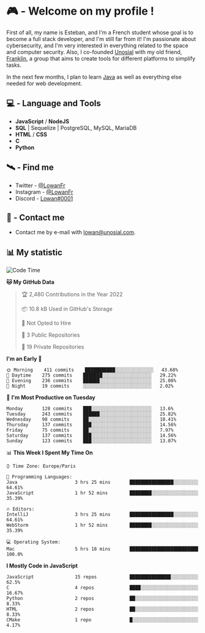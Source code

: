 # 🎮 - Welcome on my profile !
First of all, my name is Esteban, and I'm a French student whose goal is to become a full stack developer, and I'm still far from it!
I'm passionate about cybersecurity, and I'm very interested in everything related to the space and computer security.
Also, I co-founded [Unosial](https://github.com/Unosial) with my old friend, [Franklin](https://github.com/AbaFranklin/), a group that aims to create tools for different platforms to simplify tasks. 

In the next few months, I plan to learn [Java](https://www.java.com/) as well as everything else needed for web development.




## 💻 - Language and Tools
- **JavaScript** / **NodeJS**
- **SQL** | Sequelize | PostgreSQL, MySQL, MariaDB
- **HTML** / **CSS**
- **C**
- **Python**

## 🛰️ - Find me

 - Twitter - [@LowanFr](https://twitter.com/LowanFr/)
 - Instagram - [@LowanFr](https://instagram.com/LowanFr)
 - Discord -  [Lowan#0001](https://unosial.bio/Lowan)
 
## 📡 - Contact me
 - Contact me by e-mail with [lowan@unosial.com](mailto:lowan@unosial.com).

## 📊 My statistic
<!--START_SECTION:waka-->
![Code Time](http://img.shields.io/badge/Code%20Time-15%20hrs%2026%20mins-blue)

**🐱 My GitHub Data** 

> 🏆 2,480 Contributions in the Year 2022
 > 
> 📦 10.8 kB Used in GitHub's Storage 
 > 
> 🚫 Not Opted to Hire
 > 
> 📜 3 Public Repositories 
 > 
> 🔑 19 Private Repositories  
 > 
**I'm an Early 🐤** 

```text
🌞 Morning    411 commits    ███████████░░░░░░░░░░░░░░   43.68% 
🌆 Daytime    275 commits    ███████░░░░░░░░░░░░░░░░░░   29.22% 
🌃 Evening    236 commits    ██████░░░░░░░░░░░░░░░░░░░   25.08% 
🌙 Night      19 commits     ░░░░░░░░░░░░░░░░░░░░░░░░░   2.02%

```
📅 **I'm Most Productive on Tuesday** 

```text
Monday       128 commits    ███░░░░░░░░░░░░░░░░░░░░░░   13.6% 
Tuesday      243 commits    ██████░░░░░░░░░░░░░░░░░░░   25.82% 
Wednesday    98 commits     ██░░░░░░░░░░░░░░░░░░░░░░░   10.41% 
Thursday     137 commits    ███░░░░░░░░░░░░░░░░░░░░░░   14.56% 
Friday       75 commits     ██░░░░░░░░░░░░░░░░░░░░░░░   7.97% 
Saturday     137 commits    ███░░░░░░░░░░░░░░░░░░░░░░   14.56% 
Sunday       123 commits    ███░░░░░░░░░░░░░░░░░░░░░░   13.07%

```


📊 **This Week I Spent My Time On** 

```text
⌚︎ Time Zone: Europe/Paris

💬 Programming Languages: 
Java                     3 hrs 25 mins       ████████████████░░░░░░░░░   64.61% 
JavaScript               1 hr 52 mins        ████████░░░░░░░░░░░░░░░░░   35.39%

🔥 Editors: 
IntelliJ                 3 hrs 25 mins       ████████████████░░░░░░░░░   64.61% 
WebStorm                 1 hr 52 mins        ████████░░░░░░░░░░░░░░░░░   35.39%

💻 Operating System: 
Mac                      5 hrs 18 mins       █████████████████████████   100.0%

```

**I Mostly Code in JavaScript** 

```text
JavaScript               15 repos            ███████████████░░░░░░░░░░   62.5% 
C                        4 repos             ████░░░░░░░░░░░░░░░░░░░░░   16.67% 
Python                   2 repos             ██░░░░░░░░░░░░░░░░░░░░░░░   8.33% 
HTML                     2 repos             ██░░░░░░░░░░░░░░░░░░░░░░░   8.33% 
CMake                    1 repo              █░░░░░░░░░░░░░░░░░░░░░░░░   4.17%

```



<!--END_SECTION:waka-->
